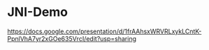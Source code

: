 # JNI-Demo

https://docs.google.com/presentation/d/1frAAhsxWRVRLxykLCntK-PpnlVhA7yr2xGOe635VrcI/edit?usp=sharing
